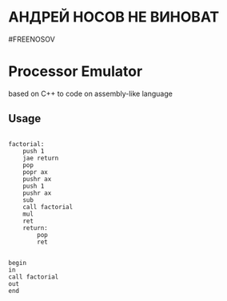 # АНДРЕЙ НОСОВ НЕ ВИНОВАТ 
#FREENOSOV
# Processor Emulator
based on C++ to code on assembly-like language

## Usage

```assembly

factorial:
    push 1
    jae return
    pop
    popr ax
    pushr ax
    push 1
    pushr ax
    sub
    call factorial
    mul
    ret
    return:
        pop
        ret


begin
in
call factorial
out
end
```
